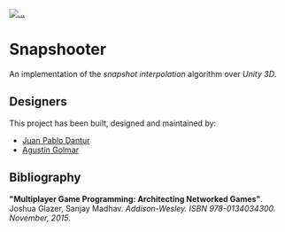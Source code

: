 [![...](https://img.shields.io/badge/Unity-v2018.2.8f1-purple.svg)](https://unity3d.com/)

# Snapshooter

An implementation of the _snapshot interpolation_ algorithm over _Unity 3D_.

## Designers

This project has been built, designed and maintained by:

* [Juan Pablo Dantur](https://github.com/jpdantur)
* [Agustín Golmar](https://github.com/agustin-golmar)

## Bibliography

__"Multiplayer Game Programming: Architecting Networked Games"__. Joshua
Glazer, Sanjay Madhav. _Addison-Wesley. ISBN 978-0134034300. November, 2015_.

